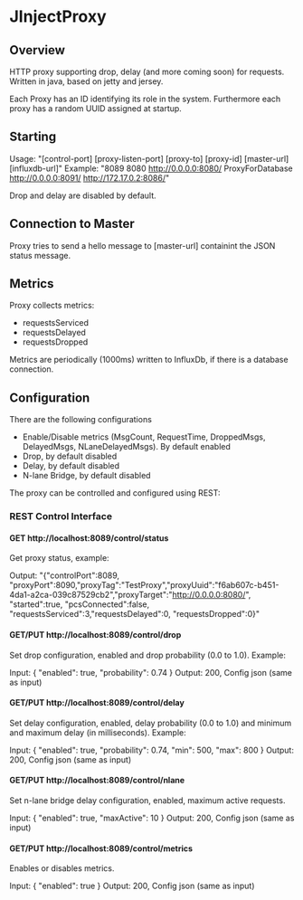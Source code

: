 # JInjectProxy

## Overview

HTTP proxy supporting drop, delay (and more coming soon) for requests.
Written in java, based on jetty and jersey.

Each Proxy has an ID identifying its role in the system. Furthermore each proxy has a random UUID assigned at startup.


## Starting

Usage: "[control-port] [proxy-listen-port] [proxy-to] [proxy-id] [master-url] [influxdb-url]"
Example: "8089 8080 http://0.0.0.0:8080/ ProxyForDatabase http://0.0.0.0:8091/ http://172.17.0.2:8086/"

Drop and delay are disabled by default.


## Connection to Master

Proxy tries to send a hello message to [master-url] containint the JSON status message.


## Metrics

Proxy collects metrics:
- requestsServiced
- requestsDelayed
- requestsDropped

Metrics are periodically (1000ms) written to InfluxDb, if there is a database connection.

## Configuration

There are the following configurations
- Enable/Disable metrics (MsgCount, RequestTime, DroppedMsgs, DelayedMsgs, NLaneDelayedMsgs). By default enabled
- Drop, by default disabled
- Delay, by default disabled
- N-lane Bridge, by default disabled

The proxy can be controlled and configured using REST:


### REST Control Interface

#### GET http://localhost:8089/control/status
Get proxy status, example:

Output: "{"controlPort":8089, "proxyPort":8090,"proxyTag":"TestProxy","proxyUuid":"f6ab607c-b451-4da1-a2ca-039c87529cb2","proxyTarget":"http://0.0.0.0:8080/", "started":true, "pcsConnected":false, "requestsServiced":3,"requestsDelayed":0, "requestsDropped":0}"

#### GET/PUT http://localhost:8089/control/drop
Set drop configuration, enabled and drop probability (0.0 to 1.0). Example:

Input:
{
  "enabled": true,
  "probability": 0.74
}
Output:
200, Config json (same as input)


#### GET/PUT http://localhost:8089/control/delay
Set delay configuration, enabled, delay probability (0.0 to 1.0) and minimum and maximum delay (in milliseconds). Example: 

Input:
{
  "enabled": true,
  "probability": 0.74,
  "min": 500,
  "max": 800
}
Output:
200, Config json (same as input)


#### GET/PUT http://localhost:8089/control/nlane
Set n-lane bridge delay configuration, enabled, maximum active requests.

Input:
{
  "enabled": true,
  "maxActive": 10
}
Output:
200, Config json (same as input)


#### GET/PUT http://localhost:8089/control/metrics
Enables or disables metrics.

Input:
{
  "enabled": true
}
Output:
200, Config json (same as input)

